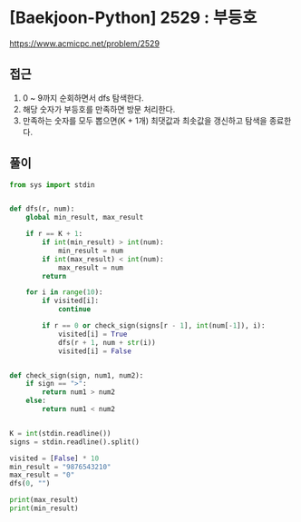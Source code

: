 [Baekjoon-Python] 2529 : 부등호
=
<https://www.acmicpc.net/problem/2529>


접근
--


1. 0 ~ 9까지 순회하면서 dfs 탐색한다.
2. 해당 숫자가 부등호를 만족하면 방문 처리한다.
3. 만족하는 숫자를 모두 뽑으면(K + 1개) 최댓값과 최솟값을 갱신하고 탐색을 종료한다.


풀이
--



```python
from sys import stdin


def dfs(r, num):
    global min_result, max_result

    if r == K + 1:
        if int(min_result) > int(num):
            min_result = num
        if int(max_result) < int(num):
            max_result = num
        return

    for i in range(10):
        if visited[i]:
            continue

        if r == 0 or check_sign(signs[r - 1], int(num[-1]), i):
            visited[i] = True
            dfs(r + 1, num + str(i))
            visited[i] = False


def check_sign(sign, num1, num2):
    if sign == ">":
        return num1 > num2
    else:
        return num1 < num2


K = int(stdin.readline())
signs = stdin.readline().split()

visited = [False] * 10
min_result = "9876543210"
max_result = "0"
dfs(0, "")

print(max_result)
print(min_result)
```


